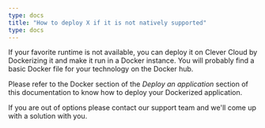 ```yaml
---
type: docs
title: "How to deploy X if it is not natively supported"
type: docs
---
```


If your favorite runtime is not available, you can deploy it on Clever Cloud by Dockerizing it and make it run in a Docker instance.
You will probably find a basic Docker file for your technology on the Docker hub.

Please refer to the Docker section of the *Deploy an application* section of this documentation to know how to deploy your Dockerized application.

If you are out of options please contact our support team and we'll come up with a solution with you.